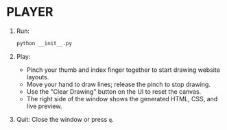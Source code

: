 # PLAYER

1. Run:
   ```bash
   python __init__.py
   ```

2. Play:
   - Pinch your thumb and index finger together to start drawing website layouts.
   - Move your hand to draw lines; release the pinch to stop drawing.
   - Use the "Clear Drawing" button on the UI to reset the canvas.
   - The right side of the window shows the generated HTML, CSS, and live preview.

3. Quit: Close the window or press `q`. 